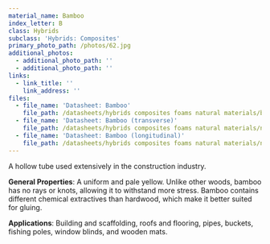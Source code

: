 ```yaml
---
material_name: Bamboo
index_letter: B
class: Hybrids
subclass: 'Hybrids: Composites'
primary_photo_path: /photos/62.jpg
additional_photos:
  - additional_photo_path: ''
  - additional_photo_path: ''
links:
  - link_title: ''
    link_address: ''
files:
  - file_name: 'Datasheet: Bamboo'
    file_path: /datasheets/hybrids composites foams natural materials/bamboo.pdf
  - file_name: 'Datasheet: Bamboo (transverse)'
    file_path: /datasheets/hybrids composites foams natural materials/natural materials/bamboo(transverse).pdf
  - file_name: 'Datasheet: Bamboo (longitudinal)'
    file_path: /datasheets/hybrids composites foams natural materials/natural materials/bamboo(longitudinal).pdf
---
```


A hollow tube used extensively in the construction industry.

**General Properties**: A uniform and pale yellow. Unlike other woods, bamboo has no rays or knots, allowing it to withstand more stress. Bamboo contains different chemical extractives than hardwood, which make it better suited for gluing.

**Applications**: Building and scaffolding, roofs and flooring, pipes, buckets, fishing poles, window blinds, and wooden mats.